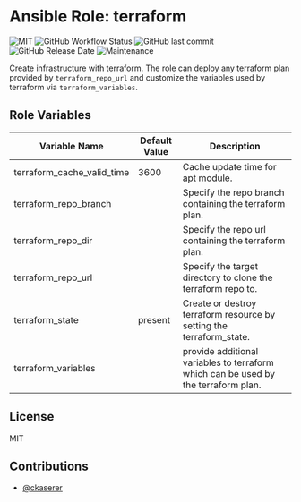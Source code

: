 # Ansible Role: terraform

![MIT](https://img.shields.io/badge/license-MIT-brightgreen.svg?style=flat-square)
![GitHub Workflow Status](https://img.shields.io/github/workflow/status/gepaplexx/ansible-role-terraform/Main?style=flat-square)
![GitHub last commit](https://img.shields.io/github/last-commit/gepaplexx/ansible-role-terraform?style=flat-square)
![GitHub Release Date](https://img.shields.io/github/release-date/gepaplexx/ansible-role-terraform?style=flat-square)
![Maintenance](https://img.shields.io/maintenance/yes/2022?style=flat-square)

Create infrastructure with terraform. The role can deploy any terraform plan provided by `terraform_repo_url` and customize the variables used by terraform via `terraform_variables`.

## Role Variables

Variable Name | Default Value | Description
------------ | ------------- | -------------
terraform_cache_valid_time | 3600 | Cache update time for apt module.
terraform_repo_branch | | Specify the repo branch containing the terraform plan.
terraform_repo_dir | | Specify the repo url containing the terraform plan.
terraform_repo_url | | Specify the target directory to clone the terraform repo to.
terraform_state | present | Create or destroy terraform resource by setting the terraform_state.
terraform_variables | | provide additional variables to terraform which can be used by the terraform plan.

## License

MIT

## Contributions

- [@ckaserer](https://github.com/ckaserer)
